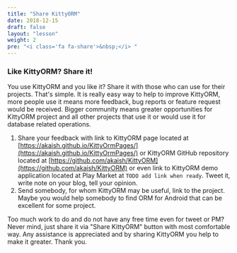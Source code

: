 ```yaml
---
title: "Share KittyORM"
date: 2018-12-15
draft: false
layout: "lesson"
weight: 2
pre: "<i class='fa fa-share'>&nbsp;</i> "
---
```

### Like KittyORM? Share it!
You use KittyORM and you like it? Share it with those who can use for their projects. That's simple. It is really easy way to help to improve KittyORM, more people use it means more feedback, bug reports or feature request would be received. Bigger community means greater opportunities for KittyORM project and all other projects that use it or would use it for database related operations. 

1. Share your feedback with link to KittyORM page located at [https://akaish.github.io/KittyOrmPages/](https://akaish.github.io/KittyOrmPages/) or KittyORM GitHub repository located at [https://github.com/akaish/KittyORM](https://github.com/akaish/KittyORM) or even link to KittyORM demo application located at Play Market at `TODO add link when ready`. Tweet it, write note on your blog, tell your opinion.
2. Send somebody, for whom KittyORM may be useful, link to the project. Maybe you would help somebody to find ORM for Android that can be excellent for some project.

Too much work to do and do not have any free time even for tweet or PM? Never mind, just share it via "Share KittyORM" button with most comfortable way. Any assistance is appreciated and by sharing KittyORM you help to make it greater. Thank you.

